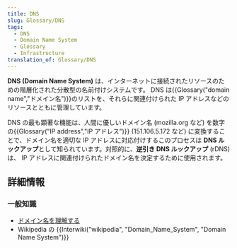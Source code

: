 ```yaml
---
title: DNS
slug: Glossary/DNS
tags:
  - DNS
  - Domain Name System
  - Glossary
  - Infrastructure
translation_of: Glossary/DNS
---
```

**DNS (Domain Name System)** は、インターネットに接続されたリソースのための階層化された分散型の名前付けシステムです。 DNS は{{Glossary("domain name","ドメイン名")}}のリストを、それらに関連付けられた IP アドレスなどのリソースとともに管理しています。

DNS の最も顕著な機能は、人間に優しいドメイン名 (mozilla.org など) を数字の{{Glossary("IP address","IP アドレス")}} (151.106.5.172 など) に変換することで、ドメイン名を適切な IP アドレスに対応付けするこのプロセスは **DNS ルックアップ**として知られています。対照的に、**逆引き DNS ルックアップ** (rDNS) は、 IP アドレスに関連付けられたドメイン名を決定するために使用されます。

## 詳細情報

### 一般知識

- [ドメイン名を理解する](/ja/Learn/Understanding_domain_names)
- Wikipedia の {{Interwiki("wikipedia", "Domain_Name_System", "Domain Name System")}}
